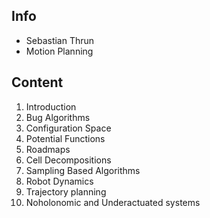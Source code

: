 ## Info
- Sebastian Thrun
- Motion Planning

## Content
1. Introduction
2. Bug Algorithms
3. Configuration Space
4. Potential Functions
5. Roadmaps
6. Cell Decompositions
7. Sampling Based Algorithms
8. Robot Dynamics
9. Trajectory planning
10. Noholonomic and Underactuated systems
